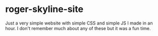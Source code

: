 # roger-skyline-site

Just a very simple website with simple CSS and simple JS I made in an hour. I don't remember much about any of these but it was a fun time.
